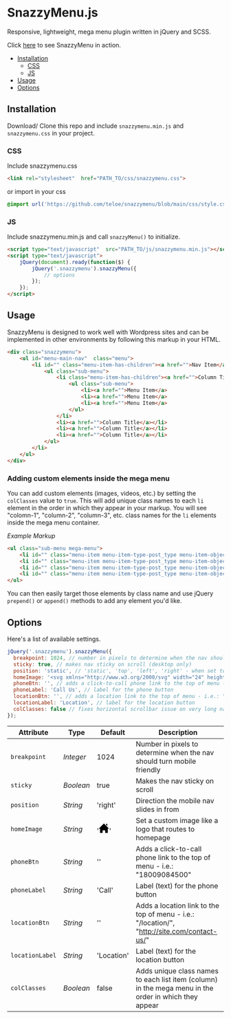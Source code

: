 <!-- TODO: -->
<!-- 1. add example for jQuery prepend/ append below section -->
<!-- 2. add instructions for wrapping li elements -->

# SnazzyMenu.js

Responsive, lightweight, mega menu plugin written in jQuery and SCSS.

Click [here](https://teloe.me/snazzymenu/) to see SnazzyMenu in action.
- [Installation](#installation)
    * [CSS](#css)
    * [JS](#js)
- [Usage](#usage)
- [Options](#options)

## Installation

Download/ Clone this repo and include ```snazzymenu.min.js``` and ```snazzymenu.css```  in your project.

### CSS
Include snazzymenu.css
```html
<link rel="stylesheet"  href="PATH_TO/css/snazzymenu.css">
```
or import in your css
```css
@import url('https://github.com/teloe/snazzymenu/blob/main/css/style.css')
```

### JS
Include snazzymenu.min.js and call ```snazzyMenu()``` to initialize.
```html
<script type="text/javascript"  src="PATH_TO/js/snazzymenu.min.js"></script>
<script type="text/javascript">
    jQuery(document).ready(function($) {
        jQuery('.snazzymenu').snazzyMenu({
            // options
        });
    });
</script>
```

## Usage

SnazzyMenu is designed to work well with Wordpress sites and can be implemented in other environments by following this markup in your HTML.

```html
<div class="snazzymenu">
    <ul id="menu-main-nav"  class="menu">
        <li id="" class="menu-item-has-children"><a href="">Nav Item</a>
            <ul class="sub-menu">
                <li class="menu-item-has-children"><a href="">Column Title</a>
                    <ul class="sub-menu">
                        <li><a href="">Menu Item</a>
                        <li><a href="">Menu Item</a>
                        <li><a href="">Menu Item</a>
                    </ul>
                </li>
                <li><a href="">Column Title</a></li>
                <li><a href="">Column Title</a></li>
                <li><a href="">Column Title</a></li>
            </ul>
        </li>
    </ul>
</div>
```
### Adding custom elements inside the mega menu
You can add custom elements (images, videos, etc.) by setting the ```colClasses``` value to ```true```. This will add unique class names to each ```li``` element in the order in which they appear in your markup. You will see "colomn-1", "column-2", "column-3", etc. class names for the ```li``` elements inside the mega menu container.

*Example Markup*
```html
<ul class="sub-menu mega-menu">
    <li id="" class="menu-item menu-item-type-post_type menu-item-object-page column-title column-1"><a href="">Column Title</a></li>
    <li id="" class="menu-item menu-item-type-post_type menu-item-object-page column-title column-2"><a href="">Column Title</a></li>
    <li id="" class="menu-item menu-item-type-post_type menu-item-object-page column-title column-3"><a href="">Column Title</a></li>
    <li id="" class="menu-item menu-item-type-post_type menu-item-object-page column-title column-4"><a href="">Column Title</a></li>
</ul>
```
You can then easily target those elements by class name and use jQuery ```prepend()``` or ```append()``` methods to add any element you'd like.

## Options

Here's a list of available settings.

```javascript
jQuery('.snazzymenu').snazzyMenu({
  breakpoint: 1024, // number in pixels to determine when the nav should turn mobile friendly
  sticky: true, // makes nav sticky on scroll (desktop only)
  position: 'static', // 'static', 'top', 'left', 'right' - when set to 'top', this forces the mobile nav to be placed absolutely on the very top of page
  homeImage: '<svg xmlns="http://www.w3.org/2000/svg" width="24" height="24" viewBox="0 0 24 24"><path d="M21 13v10h-6v-6h-6v6h-6v-10h-3l12-12 12 12h-3zm-1-5.907v-5.093h-3v2.093l3 3z"/></svg>', // Set a custom image like a logo that routes to homepage
  phoneBtn: '', // adds a click-to-call phone link to the top of menu - i.e.: "18009084500"
  phoneLabel: 'Call Us', // label for the phone button
  locationBtn: '', // adds a location link to the top of menu - i.e.: "/location/", "http://site.com/contact-us/"
  locationLabel: 'Location', // label for the location button
  colClasses: false // fixes horizontal scrollbar issue on very long navs
});
```

| Attribute | Type | Default | Description |
| --- | --- | --- | --- |
| `breakpoint` | *Integer* | 1024 | Number in pixels to determine when the nav should turn mobile friendly |
| `sticky` | *Boolean* | true | Makes the nav sticky on scroll |
| `position` | *String* | 'right' | Direction the mobile nav slides in from  |
| `homeImage` | *String* | '<svg xmlns="http://www.w3.org/2000/svg" width="24" height="24" viewBox="0 0 24 24"><path d="M21 13v10h-6v-6h-6v6h-6v-10h-3l12-12 12 12h-3zm-1-5.907v-5.093h-3v2.093l3 3z"/></svg>' | Set a custom image like a logo that routes to homepage |
| `phoneBtn` | *String* | '' | Adds a click-to-call phone link to the top of menu - i.e.: "18009084500" |
| `phoneLabel` | *String* | 'Call' | Label (text) for the phone button |
| `locationBtn` | *String* | '' | Adds a location link to the top of menu - i.e.: "/location/", "http://site.com/contact-us/" |
| `locationLabel` | *String* | 'Location' | Label (text) for the location button |
| `colClasses` | *Boolean* | false | Adds unique class names to each list item (column) in the mega menu in the order in which they appear |

